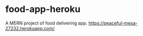 # food-app-heroku
A MERN project of food delivering app.
https://peaceful-mesa-27232.herokuapp.com/

